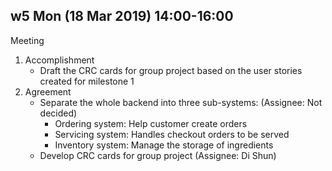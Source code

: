 ## w5 Mon (18 Mar 2019) 14:00-16:00
Meeting
1. Accomplishment
    - Draft the CRC cards for group project based on the user stories created for milestone 1
2. Agreement
    - Separate the whole backend into three sub-systems: (Assignee: Not decided)
        - Ordering system: Help customer create orders
        - Servicing system: Handles checkout orders to be served
        - Inventory system: Manage the storage of ingredients
    - Develop CRC cards for group project (Assignee: Di Shun)
        